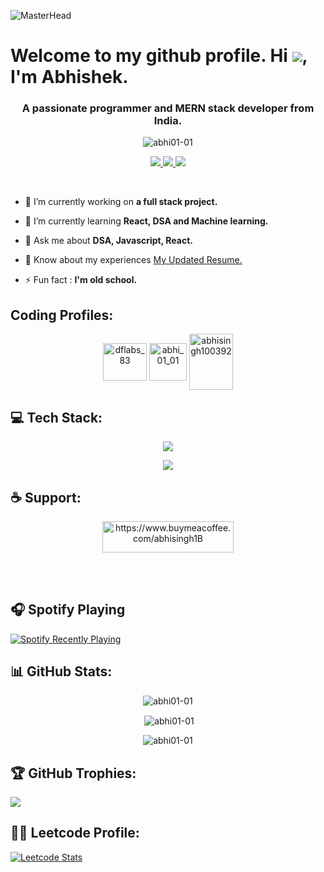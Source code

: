 ![MasterHead](https://user-images.githubusercontent.com/10498744/210012254-234538ff-d198-48aa-8964-37e6fd45d227.gif)

# Welcome to my github profile. Hi ![](https://user-images.githubusercontent.com/18350557/176309783-0785949b-9127-417c-8b55-ab5a4333674e.gif), I'm Abhishek.

<h3 align="center">A passionate programmer and MERN stack developer from India.</h3>

<p align="center"> <img src="https://komarev.com/ghpvc/?username=abhi01-01&label=Profile%20views&color=0e75b6&style=flat" alt="abhi01-01" /> </p>

<p align="center"> 
  
  <!-- <a href="https://twitter.com/@_Ilunga_0">
    <img src="https://img.shields.io/badge/Twitter-9e7661?style=for-the-badge"/>
  </a> -->
  
   <a href="https://portfolio-abhi-83.netlify.app/">
    <img src="https://img.shields.io/badge/Portfolio-7a5c4b?style=for-the-badge"/>
  </a>
  
  <a href="https://www.linkedin.com/in/abhishek0105/">
    <img src="https://img.shields.io/badge/LinkedIn-9e7661?style=for-the-badge"/>
  </a>
  
   <a href="mailto:abhisingh100392@gmail.com">
    <img src="https://img.shields.io/badge/Email-7a5c4b?style=for-the-badge"/>
  </a>

</p>

<br>

- 🔭 I’m currently working on **a full stack project.**

- 🌱 I’m currently learning **React, DSA and Machine learning.**

- 💬 Ask me about **DSA, Javascript, React.**

- 📄 Know about my experiences [My Updated Resume.](https://drive.google.com/file/d/1KSQXEqnqR24uOSgDXna8a_fCy-FyzOlh/view?usp=sharing)

- ⚡ Fun fact : **I'm old school.**


<h2 align="left">Coding Profiles:</h2>
<p align="center">
<a href="https://www.codechef.com/users/dflabs_83" target="blank" ><img align="center" src="https://res.cloudinary.com/shopie/image/upload/v1705531156/icons8-codechef-50_f3n6tq.png" alt="dflabs_83" height="60" width="70" /></a>
<a href="https://www.leetcode.com/abhi_01_01" target="blank"><img align="center" src="https://res.cloudinary.com/shopie/image/upload/v1705531863/icons8-level-up-your-coding-skills-and-quickly-land-a-job-48_aich4p.png" alt="abhi_01_01" height="60" width="60" /></a>
<a href="https://auth.geeksforgeeks.org/user/abhisingh100392" target="blank"><img align="center" src="https://res.cloudinary.com/shopie/image/upload/v1705531375/icons8-geeksforgeeks-48_lakn3y.png"alt="abhisingh100392" height="90" width="70" /></a>
</p>

<h2 align="left">💻 Tech Stack:</h2>
<p align="center">
  <a href="https://rupali-codes.netlify.app">
    <img src="https://skillicons.dev/icons?i=c,cpp,js,mongodb,express,react,nodejs,mysql" />
  </a>
</p>
<p align="center">
  <a href="https://rupali-codes.netlify.app">
    <img src="https://skillicons.dev/icons?i=html,css,py,heroku,redux,git,github" />
  </a>
</p>

<h2 align="left">☕ Support:</h2>

<p align="center"><a href="https://www.buymeacoffee.com/abhisingh1B"> <img align="center" src="https://cdn.buymeacoffee.com/buttons/v2/default-yellow.png" height="50" width="210" alt="https://www.buymeacoffee.com/abhisingh1B" /></a></p>

<br><br>

## 🎧 Spotify Playing 

[![Spotify Recently Playing](https://spotify-recently-played-readme.vercel.app/api?user=fadb55qrvf0eyyubwfnibq0bi&count=6&width=600&align=center&unique=true)](https://open.spotify.com/user/fadb55qrvf0eyyubwfnibq0bi)

## 📊 GitHub Stats:

<p align="center"><img align="center" src="https://github-readme-stats-git-masterrstaa-rickstaa.vercel.app/api/top-langs/?username=abhi01-01&show_icons=true&locale=en&layout=compact&theme=dark&background=000000" alt="abhi01-01" /></p>

<p align="center">&nbsp;<img align="center" src="https://github-readme-stats-git-masterrstaa-rickstaa.vercel.app/api/?username=abhi01-01&show_icons=true&locale=en&theme=dark&background=000000" alt="abhi01-01" /></p>

<p align="center"><img align="center" src="https://github-readme-streak-stats.herokuapp.com/?user=abhi01-01&theme=dark&background=000000" alt="abhi01-01" /></p>

## 🏆 GitHub Trophies:

![](https://github-profile-trophy.vercel.app/?username=abhi01-01&theme=algolia&no-frame=false&no-bg=false&margin-w=5)

## 👨‍💻 Leetcode Profile:

[![Leetcode Stats](https://leetcard.jacoblin.cool/abhi_01_01)](https://leetcode.com/abhi_01_01?ext=heatmap)

